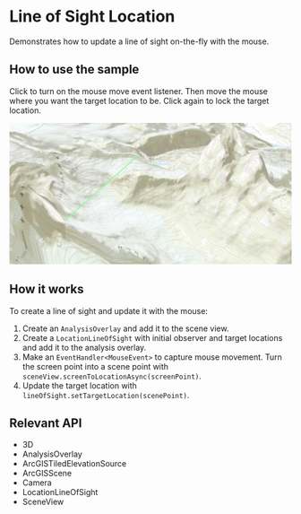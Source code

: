 <h1>Line of Sight Location</h1>

<p>Demonstrates how to update a line of sight on-the-fly with the mouse.</p>

<h2>How to use the sample</h2>

<p>Click to turn on the mouse move event listener. Then move the mouse where you want the target location to be. 
Click again to lock the target location.</p>

<p><img src="LineOfSightLocation.gif"/></p>

<h2>How it works</h2>

<p>To create a line of sight and update it with the mouse:</p>

<ol>
  <li>Create an <code>AnalysisOverlay</code> and add it to the scene view.</li>
  <li>Create a <code>LocationLineOfSight</code> with initial observer and target locations and add it to the analysis
   overlay.</li>
  <li>Make an <code>EventHandler&lt;MouseEvent&gt;</code> to capture mouse movement. Turn the screen point into a scene 
  point with <code>sceneView.screenToLocationAsync(screenPoint)</code>.</li>
  <li>Update the target location with <code>lineOfSight.setTargetLocation(scenePoint)</code>.</li>
</ol>

<h2>Relevant API</h2>

<ul>
  <li>3D</li>
  <li>AnalysisOverlay</li>
  <li>ArcGISTiledElevationSource</li>
  <li>ArcGISScene</li>
  <li>Camera</li>
  <li>LocationLineOfSight</li>
  <li>SceneView</li>
</ul>
